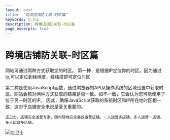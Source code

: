 ```yaml
---
layout: post
title:  "跨境店铺防关联-时区篇"
keywords: 店卫士
description: 跨境店铺防关联-时区篇
page_excerpts: true
---
```

# 跨境店铺防关联-时区篇
网站可通过两种方式获取您的时区。
第一种，是根据IP定位你的时区。因为通过ip,可以定位到经纬度，经纬度即可定位时区


第二种是使用JavaScript函数，通过浏览器的API从操作系统的区域设置中获取时区。网站会核对两种方式获取的结果是否一致。如不一致，它会认为您可能使用了位于另一时区的IP。
因此，确保JavaScript获取的系统时区和IP所在地时区相一致，这对于店铺安全来说是至关重要的。 

```
店卫士，店铺安全运营专家，随时随地安全高效运营店铺。一人运营多店铺，多人运营一店铺，多人运营多店铺。
```

![店卫士]({{site.baseurl}}/assets/banner.png)
